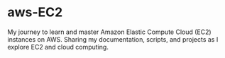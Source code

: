 # aws-EC2
My journey to learn and master Amazon Elastic Compute Cloud (EC2) instances on AWS. Sharing my documentation, scripts, and projects as I explore EC2 and cloud computing.
